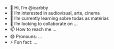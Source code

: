 - 👋 Hi, I’m @icarbby
- 👀 I’m interested in audiovisual, arte, cinema
- 🌱 I’m currently learning sobre todas as matérias
- 💞️ I’m looking to collaborate on ...
- 📫 How to reach me ...
- 😄 Pronouns: ...
- ⚡ Fun fact: ...

<!---
icarbby/icarbby is a ✨ special ✨ repository because its `README.md` (this file) appears on your GitHub profile.
You can click the Preview link to take a look at your changes.
--->
